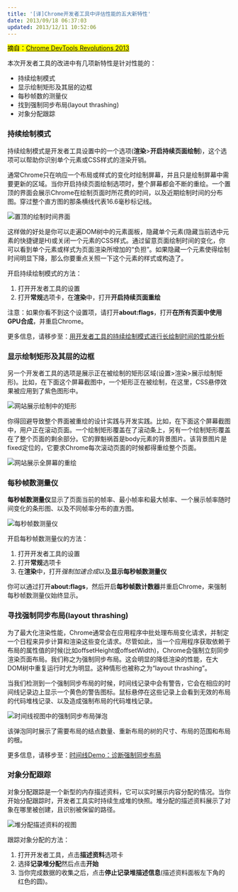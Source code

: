 ```yaml
---
title: '[译]Chrome开发者工具中评估性能的五大新特性'
date: 2013/09/18 06:37:03
updated: 2013/12/11 10:52:06
---
```


<mark>摘自：[Chrome DevTools Revolutions 2013](https://www.html5rocks.com/en/tutorials/developertools/revolutions2013/)</mark>

本次开发者工具的改进中有几项新特性是针对性能的：

* 持续绘制模式
* 显示绘制矩形及其层的边框
* 每秒帧数的测量仪
* 找到强制同步布局(layout thrashing)
* 对象分配跟踪

<!--more-->

### 持续绘制模式

持续绘制模式是开发者工具设置中的一个选项(**渲染**>**开启持续页面绘制**)，这个选项可以帮助你识别单个元素或CSS样式的渲染开销。

通常Chrome只在响应一个布局或样式的变化时绘制屏幕，并且只是绘制屏幕中需要更新的区域。当你开启持续页面绘制选项时，整个屏幕都会不断的重绘。一个置顶的界面会展示Chrome在绘制页面时所花费的时间，以及近期绘制时间的分布图。穿过整个直方图的那条横线代表16.6毫秒标记线。

![置顶的绘制时间界面](https://1-ps.googleusercontent.com/x/s.html5rocks-hrd.appspot.com/www.html5rocks.com/en/tutorials/developertools/revolutions2013/xpaint-times.png.pagespeed.ic.4GHJaoT9je.webp)

这样做的好处是你可以走遍DOM树中的元素面板，隐藏单个元素(隐藏当前选中元素的快捷键是H)或关闭一个元素的CSS样式。通过留意页面绘制时间的变化，你可以看到单个元素或样式为页面渲染所增加的“负担”。如果隐藏一个元素使得绘制时间明显下降，那么你要重点关照一下这个元素的样式或构造了。

开启持续绘制模式的方法：

1. 打开开发者工具的设置
2. 打开**常规**选项卡，在**渲染**中，打开**开启持续页面重绘**

注意：如果你看不到这个设置项，请打开**about:flags**，打开**在所有页面中使用GPU合成**，并重启Chrome。

更多信息，请移步至：[用开发者工具的持续绘制模式进行长绘制时间的性能分析](https://updates.html5rocks.com/2013/02/Profiling-Long-Paint-Times-with-DevTools-Continuous-Painting-Mode)

### 显示绘制矩形及其层的边框

另一个开发者工具的选项是展示正在被绘制的矩形区域(设置>渲染>展示绘制矩形)。比如，在下面这个屏幕截图中，一个矩形正在被绘制，在这里，CSS悬停效果被应用到了紫色图形中。

![网站展示绘制中的矩形](https://1-ps.googleusercontent.com/x/s.html5rocks-hrd.appspot.com/www.html5rocks.com/en/tutorials/developertools/revolutions2013/xpaint-rect-1.png.pagespeed.ic.vrXLmQcKHF.webp)

你得回避导致整个界面被重绘的设计实践与开发实践。比如，在下面这个屏幕截图中，用户正在滚动页面。一个绘制矩形覆盖在了滚动条上，另有一个绘制矩形覆盖在了整个页面的剩余部分。它的罪魁祸首是body元素的背景图片。该背景图片是fixed定位的，它要求Chrome每次滚动页面的时候都得重绘整个页面。

![网站展示全屏幕的重绘](https://1-ps.googleusercontent.com/x/s.html5rocks-hrd.appspot.com/www.html5rocks.com/en/tutorials/developertools/revolutions2013/xpaint-rect-2.png.pagespeed.ic.G7rwOiDpvh.webp)

### 每秒帧数测量仪

**每秒帧数测量仪**显示了页面当前的帧率、最小帧率和最大帧率、一个展示帧率随时间变化的条形图、以及不同帧率分布的直方图。

![每秒帧数测量仪](https://1-ps.googleusercontent.com/x/s.html5rocks-hrd.appspot.com/www.html5rocks.com/en/tutorials/developertools/revolutions2013/xfps-meter.png.pagespeed.ic.s2bF1Y3FUT.webp)

开启每秒帧数测量仪的方法：

1. 打开开发者工具的设置
2. 打开**常规**选项卡
3. 在**渲染**中，打开*强制加速合成*以及**显示每秒帧数测量仪**

你可以通过打开**about:flags**，然后开启**每秒帧数计数器**并重启Chrome，来强制每秒帧数测量仪始终显示。

### 寻找强制同步布局(layout thrashing)

为了最大化渲染性能，Chrome通常会在应用程序中批处理布局变化请求，并制定一个日程来异步计算和渲染这些变化请求。尽管如此，当一个应用程序获取依赖于布局的属性值的时候(比如offsetHeight或offsetWidth)，Chrome会强制立刻同步渲染页面布局。我们称之为强制同步布局。这会明显的降低渲染的性能，在大DOM树中重复运行时尤为明显。这种情形也被称之为“layout thrashing”。

当我们检测到一个强制同步布局的时候，时间线记录中会有警告，它会在相应的时间线记录边上显示一个黄色的警告图标。鼠标悬停在这些记录上会看到无效的布局的代码堆栈记录、以及造成强制布局的代码堆栈记录。

![时间线视图中的强制同步布局弹泡](https://1-ps.googleusercontent.com/x/s.html5rocks-hrd.appspot.com/www.html5rocks.com/en/tutorials/developertools/revolutions2013/xforced-sync-layout-popup.png.pagespeed.ic.fvGqEI6wkY.webp)

该弹泡同时展示了需要布局的结点数量、重新布局的树的尺寸、布局的范围和布局的根。

更多信息，请移步至：[时间线Demo：诊断强制同步布局](https://developers.google.com/chrome-developer-tools/docs/demos/too-much-layout/)

### 对象分配跟踪

对象分配跟踪是一个新型的内存描述资料，它可以实时展示内容分配的情况。当你开始分配跟踪时，开发者工具实时持续生成堆的快照。堆分配的描述资料展示了对象在哪里被创建，且识别被保留的路径。

![堆分配描述资料的视图](https://www.html5rocks.com/en/tutorials/developertools/revolutions2013/allocation-tracker.png)

跟踪对象分配的方法：

1. 打开开发者工具，点击**描述资料**选项卡
2. 选择**记录堆分配**然后点击**开始**
3. 当你完成数据的收集之后，点击**停止记录堆描述信息**(描述资料面板左下角的红色的圆)。
